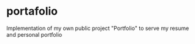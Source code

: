 # portafolio
Implementation of my own public project "Portfolio" to serve my resume and personal portfolio
